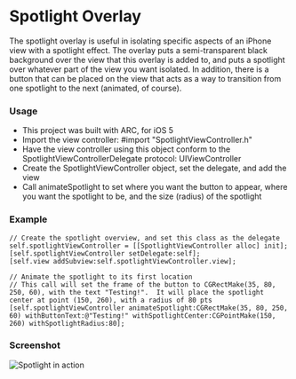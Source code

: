 Spotlight Overlay
====================
The spotlight overlay is useful in isolating specific aspects of an iPhone view with a spotlight effect.  The overlay puts a semi-transparent black background over the view that this overlay is added to, and puts a spotlight over whatever part of the view you want isolated.  In addition, there is a button that can be placed on the view that acts as a way to transition from one spotlight to the next (animated, of course).

### Usage
+ This project was built with ARC, for iOS 5
+ Import the view controller: #import "SpotlightViewController.h"
+ Have the view controller using this object conform to the SpotlightViewControllerDelegate protocol: UIViewController<SpotlightViewControllerDelegate>
+ Create the SpotlightViewController object, set the delegate, and add the view
+ Call animateSpotlight to set where you want the button to appear, where you want the spotlight to be, and the size (radius) of the spotlight

### Example

    // Create the spotlight overview, and set this class as the delegate
    self.spotlightViewController = [[SpotlightViewController alloc] init];
    [self.spotlightViewController setDelegate:self];
    [self.view addSubview:self.spotlightViewController.view];
    
    // Animate the spotlight to its first location
    // This call will set the frame of the button to CGRectMake(35, 80, 250, 60), with the text "Testing!".  It will place the spotlight center at point (150, 260), with a radius of 80 pts
    [self.spotlightViewController animateSpotlight:CGRectMake(35, 80, 250, 60) withButtonText:@"Testing!" withSpotlightCenter:CGPointMake(150, 260) withSpotlightRadius:80];

### Screenshot

![Spotlight in action](iphone-spotlight/Spotlight/spotlight-screenshot.png "Spotlight in action")
